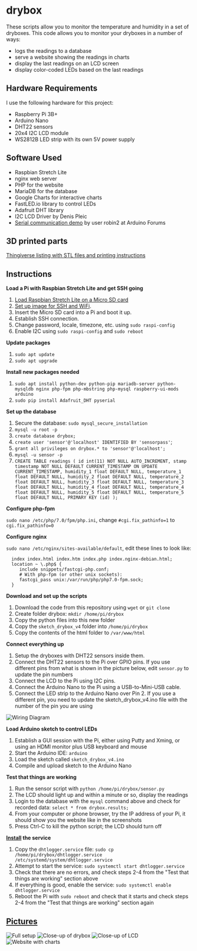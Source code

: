 # drybox
These scripts allow you to monitor the temperature and humidity in a set of dryboxes. This code allows you to monitor your dryboxes in a number of ways: 
* logs the readings to a database
* serve a website showing the readings in charts
* display the last readings on an LCD screen
* display color-coded LEDs based on the last readings

## Hardware Requirements
I use the following hardware for this project:
* Raspberry Pi 3B+
* Arduino Nano
* DHT22 sensors
* 20x4 I2C LCD module
* WS2812B LED strip with its own 5V power supply

## Software Used
* Raspbian Stretch Lite
* nginx web server
* PHP for the website
* MariaDB for the database
* Google Charts for interactive charts
* FastLED.io library to control LEDs
* Adafruit DHT library
* I2C LCD Driver by Denis Pleic
* [Serial communication demo](http://forum.arduino.cc/index.php?topic=225329) by user robin2 at Arduino Forums

## 3D printed parts
[Thingiverse listing with STL files and printing instructions](https://www.thingiverse.com/thing:3456908)

## Instructions 
**Load a Pi with Raspbian Stretch Lite and get SSH going**

1. [Load Raspbian Stretch Lite on a Micro SD card](https://projects.raspberrypi.org/en/projects/raspberry-pi-setting-up)
2. [Set up image for SSH and WiFi](https://www.raspberrypi.org/forums/viewtopic.php?t=191252). 
3. Insert the Micro SD card into a Pi and boot it up. 
4. Establish SSH connection.
5. Change password, locale, timezone, etc. using `sudo raspi-config`
6. Enable I2C using `sudo raspi-config` and `sudo reboot`

**Update packages** 

1. `sudo apt update`
2. `sudo apt upgrade`

**Install new packages needed**

1. `sudo apt install python-dev python-pip mariadb-server python-mysqldb nginx php-fpm php-mbstring php-mysql raspberry-ui-mods arduino`
2. `sudo pip install Adafruit_DHT pyserial`

**Set up the database**
1. Secure the database: `sudo mysql_secure_installation`
2. `mysql -u root -p`
3. `create database drybox;`
4. `create user 'sensor'@'localhost' IDENTIFIED BY 'sensorpass'`;
5. `grant all privileges on drybox.* to 'sensor'@'localhost';`
6. `mysql -u sensor -p`
7. `CREATE TABLE readings (
  id int(11) NOT NULL AUTO_INCREMENT,
  stamp timestamp NOT NULL DEFAULT CURRENT_TIMESTAMP ON UPDATE CURRENT_TIMESTAMP,
  humidity_1 float DEFAULT NULL,
  temperature_1 float DEFAULT NULL,
  humidity_2 float DEFAULT NULL,
  temperature_2 float DEFAULT NULL,
  humidity_3 float DEFAULT NULL,
  temperature_3 float DEFAULT NULL,
  humidity_4 float DEFAULT NULL,
  temperature_4 float DEFAULT NULL,
  humidity_5 float DEFAULT NULL,
  temperature_5 float DEFAULT NULL,
  PRIMARY KEY (id)
);`

**Configure php-fpm**

`sudo nano /etc/php/7.0/fpm/php.ini`, change `#cgi.fix_pathinfo=1` to `cgi.fix_pathinfo=0`

**Configure nginx**

`sudo nano /etc/nginx/sites-available/default`, edit these lines to look like:

      index index.html index.htm index.php index.nginx-debian.html;
      location ~ \.php$ {
         include snippets/fastcgi-php.conf;
         # With php-fpm (or other unix sockets):
         fastcgi_pass unix:/var/run/php/php7.0-fpm.sock;
      }

**Download and set up the scripts**
1. Download the code from this repository using `wget` or `git clone`
2. Create folder drybox: `mkdir /home/pi/drybox`
3. Copy the python files into this new folder
4. Copy the `sketch_drybox_v4` folder into `/home/pi/drybox`
5. Copy the contents of the html folder to `/var/www/html`

**Connect everything up**
1. Setup the dryboxes with DHT22 sensors inside them.
2. Connect the DHT22 sensors to the Pi over GPIO pins. If you use different pins from what is shown in the picture below, edit `sensor.py` to update the pin numbers
5. Connect the LCD to the Pi using I2C pins.
3. Connect the Arduino Nano to the Pi using a USB-to-Mini-USB cable.
4. Connect the LED strip to the Arduino Nano over Pin 2. If you use a different pin, you need to update the sketch_drybox_v4.ino file with the number of the pin you are using

![Wiring Diagram](https://i.imgur.com/aFF4lY5.png)

**Load Arduino sketch to control LEDs**
1. Establish a GUI session with the Pi, either using Putty and Xming, or using an HDMI monitor plus USB keyboard and mouse
2. Start the Arduino IDE: `arduino`
3. Load the sketch called `sketch_drybox_v4.ino`
4. Compile and upload sketch to the Arduino Nano

**Test that things are working**
1. Run the sensor script with `python /home/pi/drybox/sensor.py`
2. The LCD should light up and within a minute or so, display the readings 
3. Login to the database with the `mysql` command above and check for recorded data: `select * from drybox.results;`
4. From your computer or phone browser, try the IP address of your Pi, it should show you the website like in the screenshots
5. Press Ctrl-C to kill the python script; the LCD should turn off

**[Install](https://www.raspberrypi.org/documentation/linux/usage/systemd.md) the service**
1. Copy the `dhtlogger.service` file: `sudo cp /home/pi/drybox/dhtlogger.service /etc/systemd/system/dhtlogger.service` 
2. Attempt to start the service: `sudo systemctl start dhtlogger.service`
3. Check that there are no errors, and check steps 2-4 from the "Test that things are working" section above
4. If everything is good, enable the service: `sudo systemctl enable dhtlogger.service`
5. Reboot the Pi with `sudo reboot` and check that it starts and check steps 2-4 from the "Test that things are working" section again

## [Pictures](https://imgur.com/a/YLTD9bh)
![Full setup](https://i.imgur.com/tljvpbC.jpg)
![Close-up of drybox](https://i.imgur.com/IOEDjfQ.jpg)
![Close-up of LCD](https://i.imgur.com/CsuUP5K.jpg)
![Website with charts](https://i.imgur.com/YcEIfC0.png)
